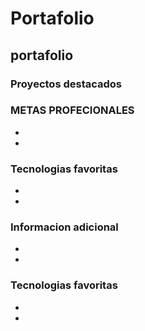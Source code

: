 # Portafolio
## portafolio
### Proyectos destacados

### METAS PROFECIONALES
-
-
### Tecnologias favoritas
-
-
### Informacion adicional
-
-
### Tecnologias favoritas
-
-
